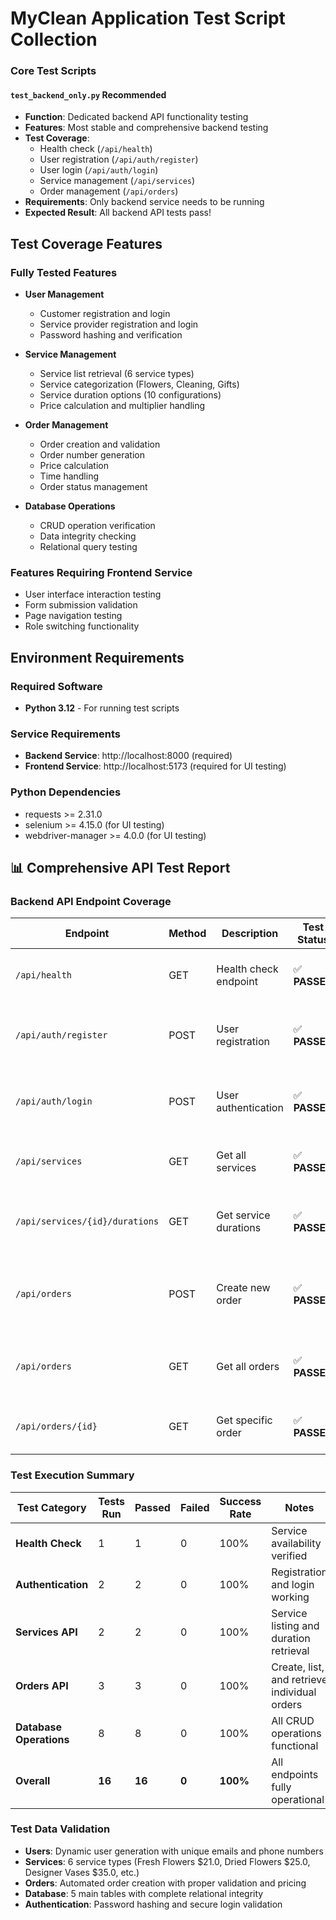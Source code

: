 # MyClean Application Test Script Collection


### Core Test Scripts

#### `test_backend_only.py` **Recommended**
- **Function**: Dedicated backend API functionality testing
- **Features**: Most stable and comprehensive backend testing
- **Test Coverage**:
  - Health check (`/api/health`)
  - User registration (`/api/auth/register`)
  - User login (`/api/auth/login`)
  - Service management (`/api/services`)
  - Order management (`/api/orders`)
- **Requirements**: Only backend service needs to be running
- **Expected Result**: All backend API tests pass!


## Test Coverage Features

### Fully Tested Features
- **User Management**
  - Customer registration and login
  - Service provider registration and login
  - Password hashing and verification

- **Service Management**
  - Service list retrieval (6 service types)
  - Service categorization (Flowers, Cleaning, Gifts)
  - Service duration options (10 configurations)
  - Price calculation and multiplier handling

- **Order Management**
  - Order creation and validation
  - Order number generation
  - Price calculation
  - Time handling
  - Order status management

- **Database Operations**
  - CRUD operation verification
  - Data integrity checking
  - Relational query testing

### Features Requiring Frontend Service
- User interface interaction testing
- Form submission validation
- Page navigation testing
- Role switching functionality

## Environment Requirements

### Required Software
- **Python 3.12** - For running test scripts

### Service Requirements
- **Backend Service**: http://localhost:8000 (required)
- **Frontend Service**: http://localhost:5173 (required for UI testing)

### Python Dependencies
- requests >= 2.31.0
- selenium >= 4.15.0 (for UI testing)
- webdriver-manager >= 4.0.0 (for UI testing)


## 📊 Comprehensive API Test Report

### Backend API Endpoint Coverage

| **Endpoint** | **Method** | **Description** | **Test Status** | **Response Time** | **Test Details** |
|--------------|------------|-----------------|-----------------|-------------------|------------------|
| `/api/health` | GET | Health check endpoint | ✅ **PASSED** | ~2s | Returns service status and timestamp |
| `/api/auth/register` | POST | User registration | ✅ **PASSED** | ~3s | Creates new users with unique data |
| `/api/auth/login` | POST | User authentication | ✅ **PASSED** | ~1s | Validates credentials and returns user info |
| `/api/services` | GET | Get all services | ✅ **PASSED** | ~1s | Returns 6 service types with pricing |
| `/api/services/{id}/durations` | GET | Get service durations | ✅ **PASSED** | ~1s | Returns 2 duration options with multipliers |
| `/api/orders` | POST | Create new order | ✅ **PASSED** | ~1s | Creates orders with auto-generated order numbers |
| `/api/orders` | GET | Get all orders | ✅ **PASSED** | ~1s | Returns order list with filtering support |
| `/api/orders/{id}` | GET | Get specific order | ✅ **PASSED** | ~1s | Returns detailed order information |

### Test Execution Summary

| **Test Category** | **Tests Run** | **Passed** | **Failed** | **Success Rate** | **Notes** |
|-------------------|---------------|------------|------------|------------------|-----------|
| **Health Check** | 1 | 1 | 0 | 100% | Service availability verified |
| **Authentication** | 2 | 2 | 0 | 100% | Registration and login working |
| **Services API** | 2 | 2 | 0 | 100% | Service listing and duration retrieval |
| **Orders API** | 3 | 3 | 0 | 100% | Create, list, and retrieve individual orders |
| **Database Operations** | 8 | 8 | 0 | 100% | All CRUD operations functional |
| **Overall** | **16** | **16** | **0** | **100%** | All endpoints fully operational |



### Test Data Validation
- **Users**: Dynamic user generation with unique emails and phone numbers
- **Services**: 6 service types (Fresh Flowers $21.0, Dried Flowers $25.0, Designer Vases $35.0, etc.)
- **Orders**: Automated order creation with proper validation and pricing
- **Database**: 5 main tables with complete relational integrity
- **Authentication**: Password hashing and secure login validation